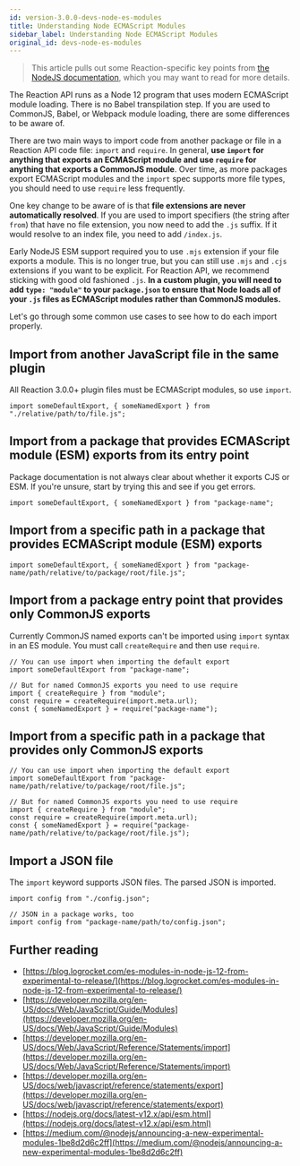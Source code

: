 ```yaml
---
id: version-3.0.0-devs-node-es-modules
title: Understanding Node ECMAScript Modules
sidebar_label: Understanding Node ECMAScript Modules
original_id: devs-node-es-modules
---
```


> This article pulls out some Reaction-specific key points from [the NodeJS documentation](https://nodejs.org/docs/latest-v12.x/api/esm.html), which you may want to read for more details.

The Reaction API runs as a Node 12 program that uses modern ECMAScript module loading. There is no Babel transpilation step. If you are used to CommonJS, Babel, or Webpack module loading, there are some differences to be aware of.

There are two main ways to import code from another package or file in a Reaction API code file: `import` and `require`. In general, **use `import` for anything that exports an ECMAScript module and use `require` for anything that exports a CommonJS module**. Over time, as more packages export ECMAScript modules and the `import` spec supports more file types, you should need to use `require` less frequently.

One key change to be aware of is that **file extensions are never automatically resolved**. If you are used to import specifiers (the string after `from`) that have no file extension, you now need to add the `.js` suffix. If it would resolve to an index file, you need to add `/index.js`.

Early NodeJS ESM support required you to use `.mjs` extension if your file exports a module. This is no longer true, but you can still use `.mjs` and `.cjs` extensions if you want to be explicit. For Reaction API, we recommend sticking with good old fashioned `.js`. **In a custom plugin, you will need to add `type: "module"` to your `package.json` to ensure that Node loads all of your `.js` files as ECMAScript modules rather than CommonJS modules.**

Let's go through some common use cases to see how to do each import properly.

## Import from another JavaScript file in the same plugin

All Reaction 3.0.0+ plugin files must be ECMAScript modules, so use `import`.

```
import someDefaultExport, { someNamedExport } from "./relative/path/to/file.js";
```

## Import from a package that provides ECMAScript module (ESM) exports from its entry point

Package documentation is not always clear about whether it exports CJS or ESM. If you're unsure, start by trying this and see if you get errors.

```
import someDefaultExport, { someNamedExport } from "package-name";
```

## Import from a specific path in a package that provides ECMAScript module (ESM) exports

```
import someDefaultExport, { someNamedExport } from "package-name/path/relative/to/package/root/file.js";
```

## Import from a package entry point that provides only CommonJS exports

Currently CommonJS named exports can't be imported using `import` syntax in an ES module. You must call `createRequire` and then use `require`.

```
// You can use import when importing the default export
import someDefaultExport from "package-name";

// But for named CommonJS exports you need to use require
import { createRequire } from "module";
const require = createRequire(import.meta.url);
const { someNamedExport } = require("package-name");
```

## Import from a specific path in a package that provides only CommonJS exports

```
// You can use import when importing the default export
import someDefaultExport from "package-name/path/relative/to/package/root/file.js";

// But for named CommonJS exports you need to use require
import { createRequire } from "module";
const require = createRequire(import.meta.url);
const { someNamedExport } = require("package-name/path/relative/to/package/root/file.js");
```

## Import a JSON file

The `import` keyword supports JSON files. The parsed JSON is imported.

```
import config from "./config.json";

// JSON in a package works, too
import config from "package-name/path/to/config.json";
```

## Further reading

- [https://blog.logrocket.com/es-modules-in-node-js-12-from-experimental-to-release/](https://blog.logrocket.com/es-modules-in-node-js-12-from-experimental-to-release/)
- [https://developer.mozilla.org/en-US/docs/Web/JavaScript/Guide/Modules](https://developer.mozilla.org/en-US/docs/Web/JavaScript/Guide/Modules)
- [https://developer.mozilla.org/en-US/docs/Web/JavaScript/Reference/Statements/import](https://developer.mozilla.org/en-US/docs/Web/JavaScript/Reference/Statements/import)
- [https://developer.mozilla.org/en-US/docs/web/javascript/reference/statements/export](https://developer.mozilla.org/en-US/docs/web/javascript/reference/statements/export)
- [https://nodejs.org/docs/latest-v12.x/api/esm.html](https://nodejs.org/docs/latest-v12.x/api/esm.html)
- [https://medium.com/@nodejs/announcing-a-new-experimental-modules-1be8d2d6c2ff](https://medium.com/@nodejs/announcing-a-new-experimental-modules-1be8d2d6c2ff)
